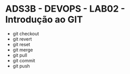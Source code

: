 # ADS3B - DEVOPS - LAB02 - Introdução ao GIT
- git checkout
- git revert
- git reset
- git merge
- git pull
- git commit
- git push